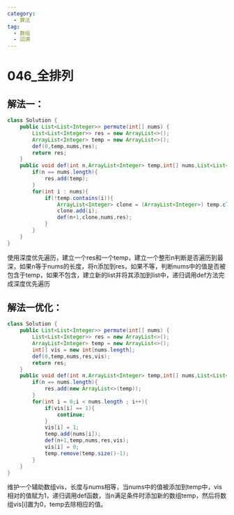 ```yaml
---
category: 
  - 算法
tag: 
  - 数组
  - 回溯
---
```


# 046_全排列

<Badge text="中等" type="warning" vertical="middle" />

## 解法一：

```java
class Solution {
    public List<List<Integer>> permute(int[] nums) {
        List<List<Integer>> res = new ArrayList<>();
        ArrayList<Integer> temp = new ArrayList<>();
        def(0,temp,nums,res);
        return res;
    }
    public void def(int n,ArrayList<Integer> temp,int[] nums,List<List<Integer>> res){
        if(n == nums.length){
            res.add(temp);
        }
        for(int i : nums){
            if(!temp.contains(i)){
                ArrayList<Integer> clone = (ArrayList<Integer>) temp.clone();
                clone.add(i);
                def(n+1,clone,nums,res);
            }
        }
    }
}
```


使用深度优先遍历，建立一个res和一个temp，建立一个整形n判断是否遍历到最深，如果n等于nums的长度，将n添加到res，如果不等，判断nums中的值是否被包含于temp，如果不包含，建立新的list并将其添加到list中，递归调用def方法完成深度优先遍历

## 解法一优化：

```java
class Solution {
    public List<List<Integer>> permute(int[] nums) {
        List<List<Integer>> res = new ArrayList<>();
        ArrayList<Integer> temp = new ArrayList<>();
        int[] vis = new int[nums.length];
        def(0,temp,nums,res,vis);
        return res;
    }
    public void def(int n,ArrayList<Integer> temp,int[] nums,List<List<Integer>> res,int[] vis){
        if(n == nums.length){
            res.add(new ArrayList<>(temp));
        }
        for(int i = 0;i < nums.length ; i++){
            if(vis[i] == 1){
                continue;
            }
            vis[i] = 1;
            temp.add(nums[i]);
            def(n+1,temp,nums,res,vis);
            vis[i] = 0;
            temp.remove(temp.size()-1);
        }
    }
}
```


维护一个辅助数组vis，长度与nums相等，当nums中的值被添加到temp中，vis相对的值赋为1，递归调用def函数，当n满足条件时添加新的数组temp，然后将数组vis[i]置为0，temp去除相应的值。